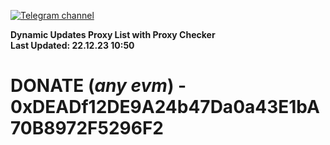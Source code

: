 [![Telegram channel](https://img.shields.io/endpoint?url=https://runkit.io/damiankrawczyk/telegram-badge/branches/master?url=https://t.me/n4z4v0d)](https://t.me/n4z4v0d) 

**Dynamic Updates Proxy List with Proxy Checker**  
**Last Updated: 22.12.23 10:50**

# DONATE (_any evm_) - 0xDEADf12DE9A24b47Da0a43E1bA70B8972F5296F2
